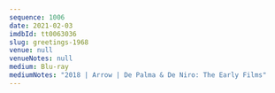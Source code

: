 ```yaml
---
sequence: 1006
date: 2021-02-03
imdbId: tt0063036
slug: greetings-1968
venue: null
venueNotes: null
medium: Blu-ray
mediumNotes: "2018 | Arrow | De Palma & De Niro: The Early Films"
---
```

